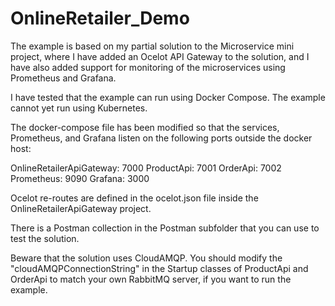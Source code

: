 # OnlineRetailer_Demo

The example is based on my partial solution to the Microservice mini project, where I have added an Ocelot API Gateway to the solution, and I have also added support for monitoring of the microservices using Prometheus and Grafana.

I have tested that the example can run using Docker Compose. The example cannot yet run using Kubernetes.


The docker-compose file has been modified so that the services, Prometheus, and Grafana listen on the following ports outside the docker host:


OnlineRetailerApiGateway: 7000
ProductApi: 7001
OrderApi: 7002
Prometheus: 9090
Grafana: 3000

Ocelot re-routes are defined in the ocelot.json file inside the OnlineRetailerApiGateway project.

There is a Postman collection in the Postman subfolder that you can use to test the solution.

Beware that the solution uses CloudAMQP. You should modify the  "cloudAMQPConnectionString" in the Startup classes of ProductApi and OrderApi to match your own RabbitMQ server, if you want to run the example.

